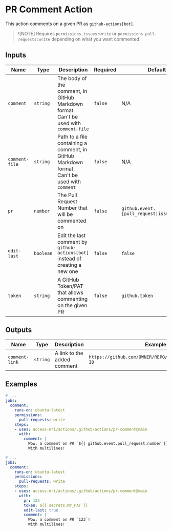 # PR Comment Action

This action comments on a given PR as `github-actions[bot]`.

> ![NOTE]
> Requires `permissions.issues:write` or `permissions.pull-requests:write` depending on what you want commented

## Inputs

| Name | Type | Description | Required | Default | Example |
| ---- | ---- | ----------- | -------- | ------- | ------- |
| `comment` | `string` | The body of the comment, in GitHub Markdown format. Can't be used with `comment-file` | `false` | N/A | `"Hello this is a comment from PR 20"` |
| `comment-file` | `string` | Path to a file containing a comment, in GitHub Markdown format. Can't be used with `comment` | `false` | N/A | `"./comment.md"` |
| `pr` | `number` | The Pull Request Number that will be commented on | `false` | `github.event.[pull_request\|issue].number` | `20` |
| `edit-last` | `boolean` | Edit the last comment by `github-actions[bot]` instead of creating a new one | `false` | `false` | `true` |
| `token` | `string` | A GitHub Token/PAT that allows commenting on the given PR | `false` | `github.token` | `gha_pat_abcds...` |

## Outputs

| Name | Type | Description | Example |
| ---- | ---- | ----------- | ------- |
| `comment-link` | `string` | A link to the added comment | `https://github.com/OWNER/REPO/pull/PR#issuecomment-ID` |

## Examples

```yaml
# ...
jobs:
  comment:
    runs-on: ubuntu-latest
    permissions:
      pull-requests: write
    steps:
    - uses: access-nri/actions/.github/actions/pr-comment@main
      with:
        comment: |
          Wow, a comment on PR `${{ github.event.pull_request.number }}`!
          With multilines!
```

```yaml
# ...
jobs:
  comment:
    runs-on: ubuntu-latest
    permissions:
      pull-requests: write
    steps:
    - uses: access-nri/actions/.github/actions/pr-comment@main
      with:
        pr: 123
        token: ${{ secrets.MY_PAT }}
        edit-last: true
        comment: |
          Wow, a comment on PR `123`!
          With multilines!
```
